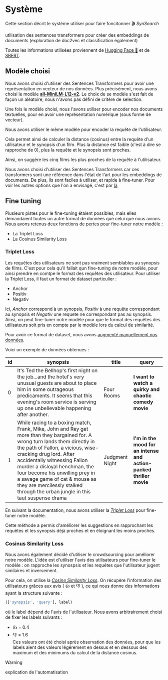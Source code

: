 # Système 

Cette section décrit le système utiliser pour faire foncitonner :clapper: *SynSearch*

utilisation des sentences transformers pour créer des embeddings de documents (exploration de doc2vec et classification également)

Toutes les informations utilisées proviennent de [Hugging Face :hugs:](https://huggingface.co/) et de [SBERT](https://www.sbert.net/index.html).

## Modèle choisi 

Nous avons choisi d'utiliser des Sentences Transformers pour avoir une représentation en vecteur de nos données. Plus précisément, nous avons choisi le modèle **[all-MiniLM-L12-v2](https://huggingface.co/sentence-transformers/all-MiniLM-L12-v2)**. Le choix de se modèle s'est fait de façon un aléatoire, nous n'avons pas défini de critère de selection. 

Une fois le modèle choisi, nous l'avons utiliser pour encoder nos documents textuelles, pour en avoir une représentation numérique (sous forme de vecteur). 

Nous avons utiliser le même modèle pour encoder la requête de l'utilisateur.

Cela permet ainsi de calculer la distance (cosinus) entre la requête d'un utilisateur et le synopsis d'un film. Plus la distance est faible (c'est à dire se rapproche de 0), plus la requête et le synopsis sont proches. 

Ainsi, on suggère les cinq films les plus proches de la requête à l'utilisateur. 

Nous avons choisi d'utiliser des Sentences Transformers car ces transformers sont une référence dans l'état de l'art pour les embeddings de documents. De plus, ils sont faciles à utiliser, et rapide à fine-tuner. Pour voir les autres options que l'on a envisagé, c'est par [là](methodologie.md#pour-le-système)

## Fine tuning 
 
Plusieurs pistes pour le fine-tuning étaient possibles, mais elles demandaient toutes un autre format de données que celui que nous avions. Nous avons retenus deux fonctions de pertes pour fine-tuner notre modèle :
- La Triplet Loss
- La Cosinus Similarity Loss

### Triplet Loss


Les requêtes des utilisateurs ne sont pas vraiment semblables au synopsis de films. C'est pour cela qu'il fallait qun fine-tuning de notre modèle, pour ainsi prendre en comtpe le format des requêtes des utilisateur. Pour utiliser la Triplet Loss, il faut un format de dataset particulier : 
- Anchor
- Positiv
- Negativ <br>

Ici, *Anchor* correspond à un synopsis, *Positiv* à une requête correspondant au synopsis et *Negativ* une requete ne correspondant pas au synopsis. 
Ainsi, on peut fine-tuner notre modèle pour que le format des requêtes des utilisateurs soit pris en compte par le modèle lors du calcul de similarité. 

Pour avoir ce format de dataset, nous avons [augmenté manuellement nos données](data.md#augmentation-manuelle--queries). 

Voici un exemple de données obtenues :

| id | synopsis | title          | **query**                                                          |
|----|------------------------------------------------------------------------------------------------------------------------------------------------------------------------------------------------------------------------------------------------------------------------------------------------------------------------------------------------------------------------------------------------------------------|----------------|-----------------------------------------------------------------|
| 0  | It's Ted the Bellhop's first night on the job...and the hotel's very unusual guests are about to place him in some outrageous predicaments. It seems that this evening's room service is serving up one unbelievable happening after another.                                                                                                                                                                    | Four Rooms     | **I want to watch a quirky and chaotic comedy movie**              |
| 1  | While racing to a boxing match, Frank, Mike, John and Rey get more than they bargained for. A wrong turn lands them directly in the path of Fallon, a vicious, wise-cracking drug lord. After accidentally witnessing Fallon murder a disloyal henchman, the four become his unwilling prey in a savage game of cat & mouse as they are mercilessly stalked through the urban jungle in this taut suspense drama | Judgment Night | **I'm in the mood for an intense and action-packed thriller movie** |


En suivant la documentation, nous avons utiliser la [*Triplet Loss*](https://www.sbert.net/docs/package_reference/losses.html#tripletloss) pour fine-tuner notre modèle. 

Cette méthode a permis d'améliorer les suggestions en rapprochant les requêtes et les synopsis déjà proches et en éloignant les moins proches. 


### Cosinus Similarity Loss

Nous avons également décidé d'utiliser le crowdsourcing pour améliorer notre modèle. L'idée est d'utiliser l'avis des utilisateurs pour fine-tuner le modèle : on rapproche les synospsis et les requêtes que l'utilisateur jugent similaires et inversement. 

Pour cela, on utilise la [*Cosine Similarity Loss*](https://www.sbert.net/docs/package_reference/losses.html#cosinesimilarityloss). 
On récupère l'information des utilisateurs grâces aux avis ( :+1: et :-1: ), ce qui nous donne des informations ayant la structure suivante : 

```python
(['synopsis', 'query'], label)
```

où le label dépend de l'avis de l'utilisateur. Nous avons arbitrairement choisi de fixer les labels suivants : 
- :+1: = 0.4
- :-1: = 1.6 <br>
Ces valeurs ont été choisi après observation des données, pour que les labels aient des valeurs légérement en dessus et en dessous des maximum et des minimums du calcul de la distance cosinus. 

>[!Warning]
> explication de l'automatisation
